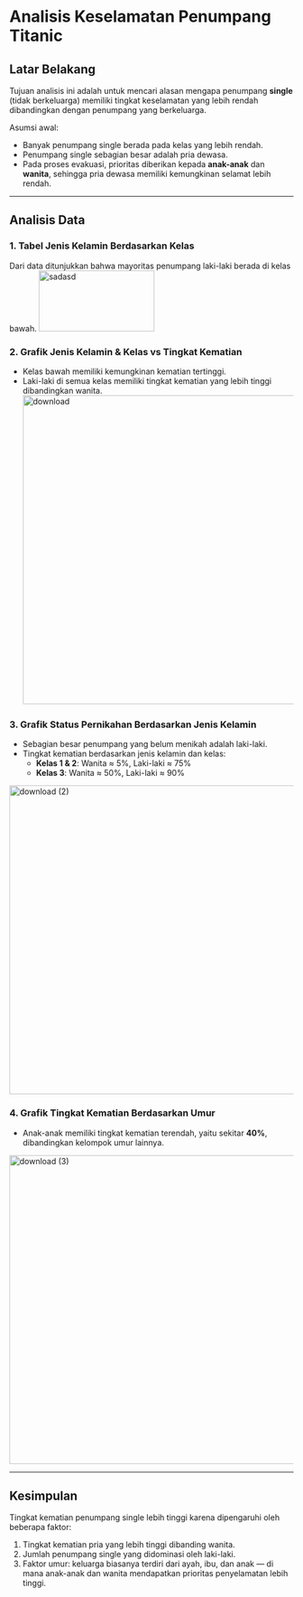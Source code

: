 # Analisis Keselamatan Penumpang Titanic

## Latar Belakang
Tujuan analisis ini adalah untuk mencari alasan mengapa penumpang **single** (tidak berkeluarga) memiliki tingkat keselamatan yang lebih rendah dibandingkan dengan penumpang yang berkeluarga.  

Asumsi awal:
- Banyak penumpang single berada pada kelas yang lebih rendah.  
- Penumpang single sebagian besar adalah pria dewasa.  
- Pada proses evakuasi, prioritas diberikan kepada **anak-anak** dan **wanita**, sehingga pria dewasa memiliki kemungkinan selamat lebih rendah.  

---

## Analisis Data

### 1. Tabel Jenis Kelamin Berdasarkan Kelas
Dari data ditunjukkan bahwa mayoritas penumpang laki-laki berada di kelas bawah.
<img width="205" height="108" alt="sadasd" src="https://github.com/user-attachments/assets/275a8184-6f85-4aef-a3f2-b40b755a5013" />

### 2. Grafik Jenis Kelamin & Kelas vs Tingkat Kematian
- Kelas bawah memiliki kemungkinan kematian tertinggi.  
- Laki-laki di semua kelas memiliki tingkat kematian yang lebih tinggi dibandingkan wanita.
  <img width="846" height="547" alt="download" src="https://github.com/user-attachments/assets/037f8f50-06ef-4910-9288-f204a2f6fccf" />


### 3. Grafik Status Pernikahan Berdasarkan Jenis Kelamin
- Sebagian besar penumpang yang belum menikah adalah laki-laki.  
- Tingkat kematian berdasarkan jenis kelamin dan kelas:  
  - **Kelas 1 & 2**: Wanita ≈ 5%, Laki-laki ≈ 75%  
  - **Kelas 3**: Wanita ≈ 50%, Laki-laki ≈ 90%  
<img width="714" height="547" alt="download (2)" src="https://github.com/user-attachments/assets/84f7e924-f26b-4e99-b129-7fab0d0ce017" />

### 4. Grafik Tingkat Kematian Berdasarkan Umur
- Anak-anak memiliki tingkat kematian terendah, yaitu sekitar **40%**, dibandingkan kelompok umur lainnya.  
<img width="846" height="547" alt="download (3)" src="https://github.com/user-attachments/assets/81f22e8c-7800-45b3-bd8b-33264259cafb" />

---

## Kesimpulan
Tingkat kematian penumpang single lebih tinggi karena dipengaruhi oleh beberapa faktor:  
1. Tingkat kematian pria yang lebih tinggi dibanding wanita.  
2. Jumlah penumpang single yang didominasi oleh laki-laki.  
3. Faktor umur: keluarga biasanya terdiri dari ayah, ibu, dan anak — di mana anak-anak dan wanita mendapatkan prioritas penyelamatan lebih tinggi.  

